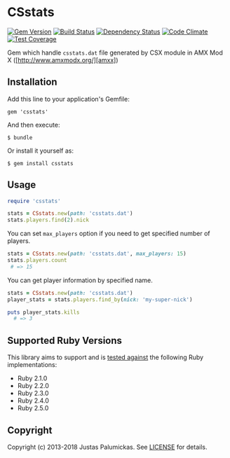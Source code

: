 # CSstats

[![Gem Version](https://img.shields.io/gem/v/csstats.svg?style=flat-square)][rubygems]
[![Build Status](https://img.shields.io/travis/jpalumickas/csstats.svg?style=flat-square)][travis]
[![Dependency Status](https://img.shields.io/gemnasium/jpalumickas/csstats.svg?style=flat-square)][gemnasium]
[![Code Climate](https://img.shields.io/codeclimate/maintainability/jpalumickas/csstats.svg?style=flat-square)][codeclimate]
[![Test Coverage](https://img.shields.io/codeclimate/c/jpalumickas/csstats.svg?style=flat-square)][codeclimate_coverage]

Gem which handle `csstats.dat` file generated by CSX module
in AMX Mod X ([http://www.amxmodx.org/][amxx])

## Installation

Add this line to your application's Gemfile:

    gem 'csstats'

And then execute:

    $ bundle

Or install it yourself as:

    $ gem install csstats

## Usage

```ruby
require 'csstats'

stats = CSstats.new(path: 'csstats.dat')
stats.players.find(2).nick
```

You can set `max_players` option if you need to get specified number of players.

```ruby
stats = CSstats.new(path: 'csstats.dat', max_players: 15)
stats.players.count
 # => 15
```

You can get player information by specified name.

```ruby
stats = CSstats.new(path: 'csstats.dat')
player_stats = stats.players.find_by(nick: 'my-super-nick')

puts player_stats.kills
  # => 3
```

## Supported Ruby Versions

This library aims to support and is [tested against][travis] the following Ruby
implementations:

* Ruby 2.1.0
* Ruby 2.2.0
* Ruby 2.3.0
* Ruby 2.4.0
* Ruby 2.5.0

## Copyright
Copyright (c) 2013-2018 Justas Palumickas.
See [LICENSE][license] for details.

[rubygems]: https://rubygems.org/gems/csstats
[travis]: http://travis-ci.org/jpalumickas/csstats
[gemnasium]: https://gemnasium.com/jpalumickas/csstats
[coveralls]: https://coveralls.io/r/jpalumickas/csstats
[codeclimate]: https://codeclimate.com/github/jpalumickas/csstats
[codeclimate_coverage]: https://codeclimate.com/github/jpalumickas/csstats/test_coverage

[amxx]: http://www.amxmodx.org/
[license]: https://raw.githubusercontent.com/jpalumickas/csstats/master/LICENSE
